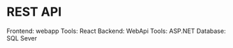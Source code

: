 # REST API
Frontend: webapp
          Tools: React
Backend: WebApi
         Tools: ASP.NET
Database: SQL Sever
